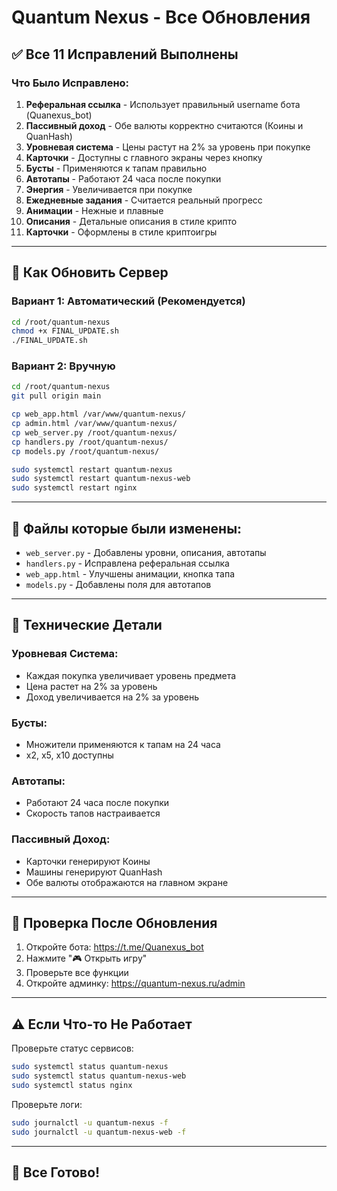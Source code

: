 # Quantum Nexus - Все Обновления

## ✅ Все 11 Исправлений Выполнены

### Что Было Исправлено:

1. **Реферальная ссылка** - Использует правильный username бота (Quanexus_bot)
2. **Пассивный доход** - Обе валюты корректно считаются (Коины и QuanHash)
3. **Уровневая система** - Цены растут на 2% за уровень при покупке
4. **Карточки** - Доступны с главного экраны через кнопку
5. **Бусты** - Применяются к тапам правильно
6. **Автотапы** - Работают 24 часа после покупки
7. **Энергия** - Увеличивается при покупке
8. **Ежедневные задания** - Считается реальный прогресс
9. **Анимации** - Нежные и плавные
10. **Описания** - Детальные описания в стиле крипто
11. **Карточки** - Оформлены в стиле криптоигры

---

## 🚀 Как Обновить Сервер

### Вариант 1: Автоматический (Рекомендуется)

```bash
cd /root/quantum-nexus
chmod +x FINAL_UPDATE.sh
./FINAL_UPDATE.sh
```

### Вариант 2: Вручную

```bash
cd /root/quantum-nexus
git pull origin main

cp web_app.html /var/www/quantum-nexus/
cp admin.html /var/www/quantum-nexus/
cp web_server.py /root/quantum-nexus/
cp handlers.py /root/quantum-nexus/
cp models.py /root/quantum-nexus/

sudo systemctl restart quantum-nexus
sudo systemctl restart quantum-nexus-web
sudo systemctl restart nginx
```

---

## 📁 Файлы которые были изменены:

- `web_server.py` - Добавлены уровни, описания, автотапы
- `handlers.py` - Исправлена реферальная ссылка
- `web_app.html` - Улучшены анимации, кнопка тапа
- `models.py` - Добавлены поля для автотапов

---

## 🔧 Технические Детали

### Уровневая Система:
- Каждая покупка увеличивает уровень предмета
- Цена растет на 2% за уровень
- Доход увеличивается на 2% за уровень

### Бусты:
- Множители применяются к тапам на 24 часа
- x2, x5, x10 доступны

### Автотапы:
- Работают 24 часа после покупки
- Скорость тапов настраивается

### Пассивный Доход:
- Карточки генерируют Коины
- Машины генерируют QuanHash
- Обе валюты отображаются на главном экране

---

## 📝 Проверка После Обновления

1. Откройте бота: https://t.me/Quanexus_bot
2. Нажмите "🎮 Открыть игру"
3. Проверьте все функции
4. Откройте админку: https://quantum-nexus.ru/admin

---

## ⚠️ Если Что-то Не Работает

Проверьте статус сервисов:

```bash
sudo systemctl status quantum-nexus
sudo systemctl status quantum-nexus-web
sudo systemctl status nginx
```

Проверьте логи:

```bash
sudo journalctl -u quantum-nexus -f
sudo journalctl -u quantum-nexus-web -f
```

---

## 🎉 Все Готово!






